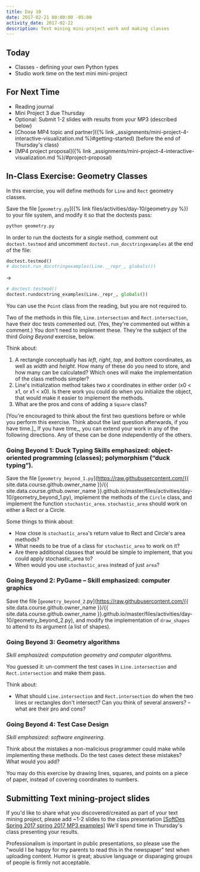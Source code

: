 ```yaml
---
title: Day 10
date: 2017-02-21 00:00:00 -05:00
activity_date: 2017-02-22
description: Text mining mini-project work and making classes
---
```


## Today

* Classes - defining your own Python types
* Studio work time on the text mini mini-project

## For Next Time

* Reading journal
* Mini Project 3 due Thursday
* Optional: Submit 1-2 slides with results from your MP3 (described below)
* [Choose MP4 topic and partner]({% link _assignments/mini-project-4-interactive-visualization.md %}#getting-started) (before the end of Thursday's class)
* [MP4 project proposal]({% link _assignments/mini-project-4-interactive-visualization.md %}/#project-proposal)

## In-Class Exercise: Geometry Classes

In this exercise, you will define methods for `Line` and `Rect` geometry
classes.

Save the file
[`geometry.py`]({% link files/activities/day-10/geometry.py %})
to your file system, and modify it so that the doctests pass:

```bash
python geometry.py
```

In order to run the doctests for a _single_ method, comment out
`doctest.testmod` and uncomment `doctest.run_docstringexamples` at the end of
the file:

```python
doctest.testmod()
# doctest.run_docstringexamples(Line.__repr_, globals())
```

→

```python
# doctest.testmod()
doctest.rundocstring_examples(Line._repr_, globals())
```

You can use the `Point` class from the reading, but you are not required to.

Two of the methods in this file, `Line.intersection` and `Rect.intersection`,
have their doc tests commented out. (Yes, they're commented out within a
comment.) You don't need to implement these. They're the subject of the third _Going Beyond_ exercise, below.

Think about:

1. A rectangle conceptually has _left_, _right_, _top_, and _bottom_ coordinates, as well as _width_ and _height_. How many of these do you need to store, and how many can be calculated? Which ones will make the implementation of the class methods simpler?
2. Line's initialization method takes two _x_ coordinates in either order (x0 &lt; x1, or x1 &lt; x0). Is there work you could do when you initialize the object, that would make it easier to implement the methods.
3. What are the pros and cons of adding a `Square` class?

[You're encouraged to think about the first two questions before or while you
perform this exercise. Think about the last question afterwards, if you have
time.]_ If you have time_, you can extend your work in any of the following
directions. Any of these can be done independently of the others.

### Going Beyond 1: Duck Typing Skills emphasized: object-oriented programming (classes); polymorphism (“duck typing”).

Save the file
[`geometry_beyond_1.py`](https://raw.githubusercontent.com/{{ site.data.course.github.owner_name }}/{{ site.data.course.github.owner_name }}.github.io/master/files/activities/day-10/geometry_beyond_1.py),
implement the methods of the `Circle` class, and implement the function `stochastic_area`.
`stochastic_area` should work on either a Rect or a Circle.

Some things to think about:

* How close is `stochastic_area`'s return value to Rect and Circle's area methods?
* What needs to be true of a class for `stochastic_area` to work on it?
* Are there additional classes that would be simple to implement, that you could apply stochastic_area to?
* When would you use `stochastic_area` instead of just `area`?

### Going Beyond 2: PyGame – Skill emphasized: computer graphics

Save the file
[`geometry_beyond_2`.py](https://raw.githubusercontent.com/{{ site.data.course.github.owner_name }}/{{ site.data.course.github.owner_name }}.github.io/master/files/activities/day-10/geometry_beyond_2.py),
and modify the implementation of `draw_shapes` to attend to its argument (a
list of shapes).

### Going Beyond 3: Geometry algorithms

_Skill emphasized: computation geometry and computer algorithms._

You guessed it: un-comment the test cases in `Line.intersection` and
`Rect.intersection` and make them pass.

Think about:

* What should `Line.intersection` and `Rect.intersection` do when the two lines or rectangles don't intersect? Can you think of several answers? – what are their pro and cons?

### Going Beyond 4: Test Case Design

_Skill emphasized: software engineering._

Think about the mistakes a non-malicious programmer could make while
implementing these methods. Do the test cases detect these mistakes? What
would you add?

You may do this exercise by drawing lines, squares, and points on a piece of
paper, instead of covering coordinates to numbers.

## Submitting Text mining-project slides

If you'd like to share what you discovered/created as part of your text mining
project, please add ~1-2 slides to the class presentation
[[SoftDes Spring 2017 spring 2017 MP3 examples]](https://docs.google.com/presentation/d/1fybuwS68fdgCHrhOMcpbDzZOfDhzUJsEiOQ_24pUQHI/edit?usp=sharing)
We'll spend time in Thursday's class presenting your
results.

Professionalism is important in public presentations, so please use the "would
I be happy for my parents to read this in the newspaper" test when uploading
content. Humor is great; abusive language or disparaging groups of people is
firmly not acceptable.
